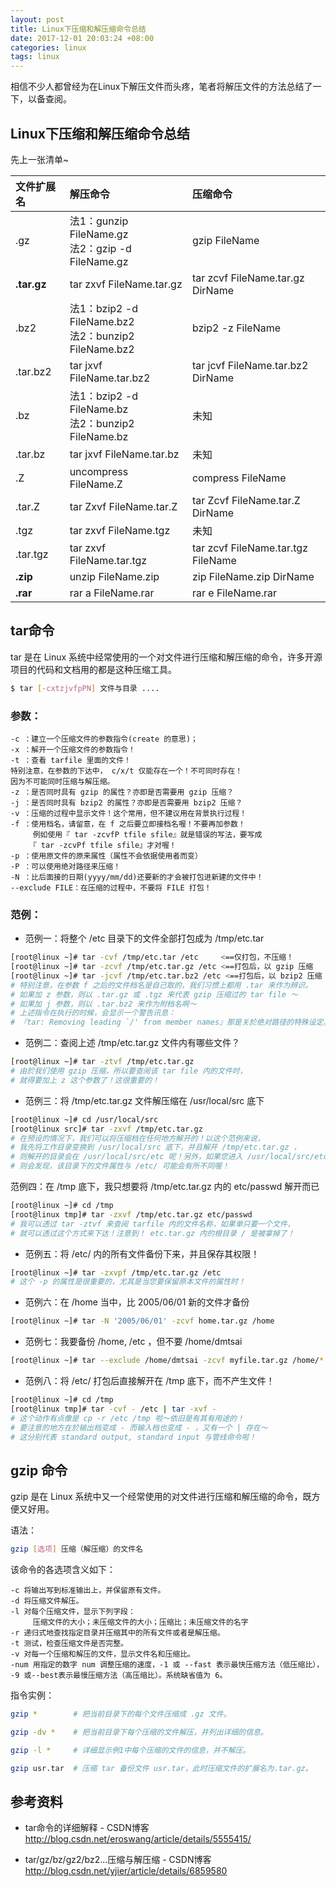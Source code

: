 ```yaml
---
layout: post
title: Linux下压缩和解压缩命令总结
date: 2017-12-01 20:03:24 +08:00
categories: linux
tags: linux
---
```


相信不少人都曾经为在Linux下解压文件而头疼，笔者将解压文件的方法总结了一下，以备查阅。

## Linux下压缩和解压缩命令总结

先上一张清单~

| 文件扩展名 | 解压命令                                                  | 压缩命令         |
| :---------   | :--------------------------------------                   | :---------------------------  |
| .gz          | 法1：gunzip FileName.gz </br> 法2：gzip -d FileName.gz     | gzip FileName           |
| **.tar.gz**  | tar zxvf FileName.tar.gz                                  | tar zcvf FileName.tar.gz DirName |
| .bz2         | 法1：bzip2 -d FileName.bz2 </br> 法2：bunzip2 FileName.bz2 | bzip2 -z FileName            |
| .tar.bz2     | tar jxvf FileName.tar.bz2                                 | tar jcvf FileName.tar.bz2 DirName |
| .bz          | 法1：bzip2 -d FileName.bz </br> 法2：bunzip2 FileName.bz   | 未知                           |
| .tar.bz      | tar jxvf FileName.tar.bz                                  | 未知                           |
| .Z           | uncompress FileName.Z                                     | compress FileName              |
| .tar.Z       | tar Zxvf FileName.tar.Z                                   | tar Zcvf FileName.tar.Z DirName |
| .tgz         | tar zxvf FileName.tgz                                     | 未知                             |
| .tar.tgz     | tar zxvf FileName.tar.tgz                                 | tar zcvf FileName.tar.tgz FileName |
| **.zip**     | unzip FileName.zip                                        | zip FileName.zip DirName         |
| **.rar**     | rar a FileName.rar                                        | rar e FileName.rar              |

## tar命令

tar 是在 Linux 系统中经常使用的一个对文件进行压缩和解压缩的命令，许多开源项目的代码和文档用的都是这种压缩工具。

```bash
$ tar [-cxtzjvfpPN] 文件与目录 ....
```

### 参数：

```
-c ：建立一个压缩文件的参数指令(create 的意思)；
-x ：解开一个压缩文件的参数指令！
-t ：查看 tarfile 里面的文件！
特别注意，在参数的下达中， c/x/t 仅能存在一个！不可同时存在！
因为不可能同时压缩与解压缩。
-z ：是否同时具有 gzip 的属性？亦即是否需要用 gzip 压缩？
-j ：是否同时具有 bzip2 的属性？亦即是否需要用 bzip2 压缩？
-v ：压缩的过程中显示文件！这个常用，但不建议用在背景执行过程！
-f ：使用档名，请留意，在 f 之后要立即接档名喔！不要再加参数！
　　　例如使用『 tar -zcvfP tfile sfile』就是错误的写法，要写成
　　　『 tar -zcvPf tfile sfile』才对喔！
-p ：使用原文件的原来属性（属性不会依据使用者而变）
-P ：可以使用绝对路径来压缩！
-N ：比后面接的日期(yyyy/mm/dd)还要新的才会被打包进新建的文件中！
--exclude FILE：在压缩的过程中，不要将 FILE 打包！
```

### 范例：

* 范例一：将整个 /etc 目录下的文件全部打包成为 /tmp/etc.tar

```bash
[root@linux ~]# tar -cvf /tmp/etc.tar /etc     <==仅打包，不压缩！
[root@linux ~]# tar -zcvf /tmp/etc.tar.gz /etc <==打包后，以 gzip 压缩
[root@linux ~]# tar -jcvf /tmp/etc.tar.bz2 /etc <==打包后，以 bzip2 压缩
# 特别注意，在参数 f 之后的文件档名是自己取的，我们习惯上都用 .tar 来作为辨识。
# 如果加 z 参数，则以 .tar.gz 或 .tgz 来代表 gzip 压缩过的 tar file ～
# 如果加 j 参数，则以 .tar.bz2 来作为附档名啊～
# 上述指令在执行的时候，会显示一个警告讯息：
# 『tar: Removing leading `/' from member names』那是关於绝对路径的特殊设定。
```

* 范例二：查阅上述 /tmp/etc.tar.gz 文件内有哪些文件？

```bash
[root@linux ~]# tar -ztvf /tmp/etc.tar.gz
# 由於我们使用 gzip 压缩，所以要查阅该 tar file 内的文件时，
# 就得要加上 z 这个参数了！这很重要的！
```

* 范例三：将 /tmp/etc.tar.gz 文件解压缩在 /usr/local/src 底下

```bash
[root@linux ~]# cd /usr/local/src
[root@linux src]# tar -zxvf /tmp/etc.tar.gz
# 在预设的情况下，我们可以将压缩档在任何地方解开的！以这个范例来说，
# 我先将工作目录变换到 /usr/local/src 底下，并且解开 /tmp/etc.tar.gz ，
# 则解开的目录会在 /usr/local/src/etc 呢！另外，如果您进入 /usr/local/src/etc
# 则会发现，该目录下的文件属性与 /etc/ 可能会有所不同喔！
```

范例四：在 /tmp 底下，我只想要将 /tmp/etc.tar.gz 内的 etc/passwd 解开而已

```bash
[root@linux ~]# cd /tmp
[root@linux tmp]# tar -zxvf /tmp/etc.tar.gz etc/passwd
# 我可以透过 tar -ztvf 来查阅 tarfile 内的文件名称，如果单只要一个文件，
# 就可以透过这个方式来下达！注意到！ etc.tar.gz 内的根目录 / 是被拿掉了！
```

* 范例五：将 /etc/ 内的所有文件备份下来，并且保存其权限！

```bash
[root@linux ~]# tar -zxvpf /tmp/etc.tar.gz /etc
# 这个 -p 的属性是很重要的，尤其是当您要保留原本文件的属性时！
```


* 范例六：在 /home 当中，比 2005/06/01 新的文件才备份

```bash
[root@linux ~]# tar -N '2005/06/01' -zcvf home.tar.gz /home
```

* 范例七：我要备份 /home, /etc ，但不要 /home/dmtsai

```bash
[root@linux ~]# tar --exclude /home/dmtsai -zcvf myfile.tar.gz /home/* /etc
```

* 范例八：将 /etc/ 打包后直接解开在 /tmp 底下，而不产生文件！

```bash
[root@linux ~]# cd /tmp
[root@linux tmp]# tar -cvf - /etc | tar -xvf -
# 这个动作有点像是 cp -r /etc /tmp 啦～依旧是有其有用途的！
# 要注意的地方在於输出档变成 - 而输入档也变成 - ，又有一个 | 存在～
# 这分别代表 standard output, standard input 与管线命令啦！
```

## gzip 命令

gzip 是在 Linux 系统中又一个经常使用的对文件进行压缩和解压缩的命令，既方便又好用。

语法：

```bash
gzip [选项] 压缩（解压缩）的文件名
```

该命令的各选项含义如下：

```shell
-c 将输出写到标准输出上，并保留原有文件。
-d 将压缩文件解压。
-l 对每个压缩文件，显示下列字段：
     压缩文件的大小；未压缩文件的大小；压缩比；未压缩文件的名字
-r 递归式地查找指定目录并压缩其中的所有文件或者是解压缩。
-t 测试，检查压缩文件是否完整。
-v 对每一个压缩和解压的文件，显示文件名和压缩比。
-num 用指定的数字 num 调整压缩的速度，-1 或 --fast 表示最快压缩方法（低压缩比），
-9 或--best表示最慢压缩方法（高压缩比）。系统缺省值为 6。
```

指令实例：

```bash
gzip *        # 把当前目录下的每个文件压缩成 .gz 文件。

gzip -dv *    # 把当前目录下每个压缩的文件解压，并列出详细的信息。

gzip -l *     # 详细显示例1中每个压缩的文件的信息，并不解压。

gzip usr.tar  # 压缩 tar 备份文件 usr.tar，此时压缩文件的扩展名为.tar.gz。
```

## 参考资料

* tar命令的详细解释 - CSDN博客
http://blog.csdn.net/eroswang/article/details/5555415/

* tar/gz/bz/gz2/bz2...压缩与解压缩 - CSDN博客
http://blog.csdn.net/yjier/article/details/6859580

